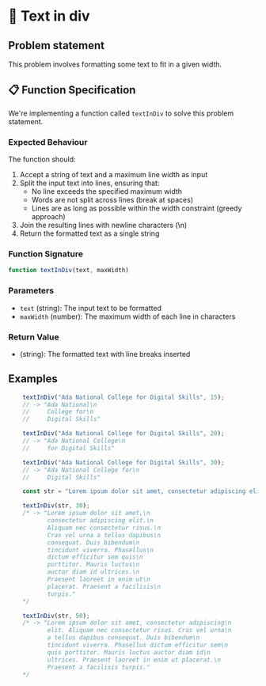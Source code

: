 # 📜 Text in div

## Problem statement

This problem involves formatting some text to fit in a given width.

## 📋 Function Specification

We're implementing a function called `textInDiv` to solve this problem statement.

### Expected Behaviour
The function should:

1. Accept a string of text and a maximum line width as input
2. Split the input text into lines, ensuring that:
   - No line exceeds the specified maximum width
   - Words are not split across lines (break at spaces)
   - Lines are as long as possible within the width constraint (greedy approach)
3. Join the resulting lines with newline characters (\n)
4. Return the formatted text as a single string

### Function Signature
```javascript
function textInDiv(text, maxWidth)
```

### Parameters
- `text` (string): The input text to be formatted
- `maxWidth` (number): The maximum width of each line in characters

### Return Value
- (string): The formatted text with line breaks inserted

## Examples

```javascript
    textInDiv("Ada National College for Digital Skills", 15);
    // -> "Ada National\n
    //     College for\n
    //     Digital Skills"
```

```javascript
    textInDiv("Ada National College for Digital Skills", 20);
    // -> "Ada National College\n
    //     for Digital Skills"
```

```javascript
    textInDiv("Ada National College for Digital Skills", 30);
    // -> "Ada National College for\n
    //     Digital Skills"
```

```javascript
    const str = "Lorem ipsum dolor sit amet, consectetur adipiscing elit. Aliquam nec consectetur risus. Cras vel urna a tellus dapibus consequat. Duis bibendum tincidunt viverra. Phasellus dictum efficitur sem quis porttitor. Mauris luctus auctor diam id ultrices. Praesent laoreet in enim ut placerat. Praesent a facilisis turpis."
```


```js
    textInDiv(str, 30);
    /* -> "Lorem ipsum dolor sit amet,\n
           consectetur adipiscing elit.\n
           Aliquam nec consectetur risus.\n
           Cras vel urna a tellus dapibus\n
           consequat. Duis bibendum\n
           tincidunt viverra. Phasellus\n
           dictum efficitur sem quis\n
           porttitor. Mauris luctus\n
           auctor diam id ultrices.\n
           Praesent laoreet in enim ut\n
           placerat. Praesent a facilisis\n
           turpis."
    */
```
```js
    textInDiv(str, 50);
    /* -> "Lorem ipsum dolor sit amet, consectetur adipiscing\n
           elit. Aliquam nec consectetur risus. Cras vel urna\n
           a tellus dapibus consequat. Duis bibendum\n
           tincidunt viverra. Phasellus dictum efficitur sem\n
           quis porttitor. Mauris luctus auctor diam id\n
           ultrices. Praesent laoreet in enim ut placerat.\n
           Praesent a facilisis turpis."
    */

```





